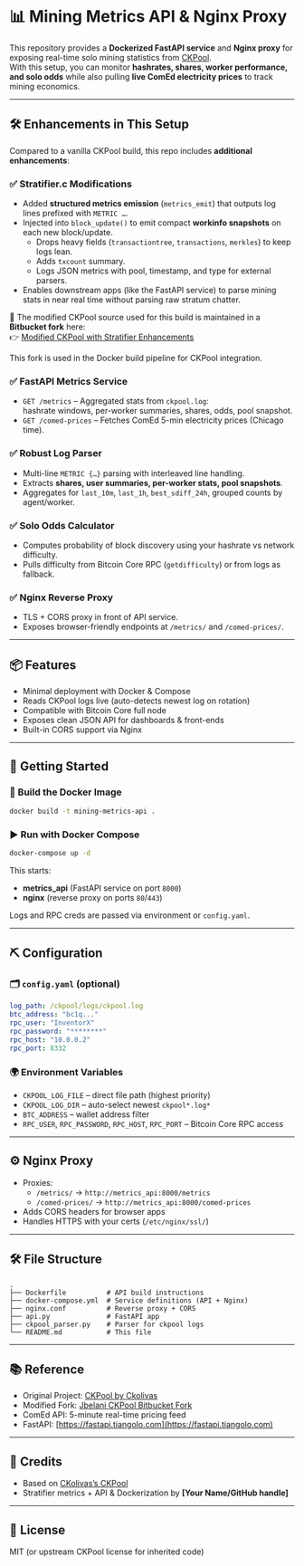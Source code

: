 # 📊 Mining Metrics API & Nginx Proxy

This repository provides a **Dockerized FastAPI service** and **Nginx proxy** for exposing real-time solo mining statistics from [CKPool](https://bitbucket.org/ckolivas/ckpool/src/master/).  
With this setup, you can monitor **hashrates, shares, worker performance, and solo odds** while also pulling **live ComEd electricity prices** to track mining economics.

---

## 🛠️ Enhancements in This Setup

Compared to a vanilla CKPool build, this repo includes **additional enhancements**:

### ✅ Stratifier.c Modifications
- Added **structured metrics emission** (`metrics_emit`) that outputs log lines prefixed with `METRIC …`.  
- Injected into `block_update()` to emit compact **workinfo snapshots** on each new block/update.  
  - Drops heavy fields (`transactiontree`, `transactions`, `merkles`) to keep logs lean.  
  - Adds `txcount` summary.  
  - Logs JSON metrics with pool, timestamp, and type for external parsers.  
- Enables downstream apps (like the FastAPI service) to parse mining stats in near real time without parsing raw stratum chatter.

📌 The modified CKPool source used for this build is maintained in a **Bitbucket fork** here:  
👉 [Modified CKPool with Stratifier Enhancements](https://bitbucket.org/jbelani/ckpool/src/master/)  

This fork is used in the Docker build pipeline for CKPool integration.

### ✅ FastAPI Metrics Service
- `GET /metrics` – Aggregated stats from `ckpool.log`:  
  hashrate windows, per-worker summaries, shares, odds, pool snapshot.
- `GET /comed-prices` – Fetches ComEd 5-min electricity prices (Chicago time).

### ✅ Robust Log Parser
- Multi-line `METRIC {…}` parsing with interleaved line handling.
- Extracts **shares, user summaries, per-worker stats, pool snapshots**.
- Aggregates for `last_10m`, `last_1h`, `best_sdiff_24h`, grouped counts by agent/worker.

### ✅ Solo Odds Calculator
- Computes probability of block discovery using your hashrate vs network difficulty.
- Pulls difficulty from Bitcoin Core RPC (`getdifficulty`) or from logs as fallback.

### ✅ Nginx Reverse Proxy
- TLS + CORS proxy in front of API service.
- Exposes browser-friendly endpoints at `/metrics/` and `/comed-prices/`.

---

## 📦 Features

- Minimal deployment with Docker & Compose
- Reads CKPool logs live (auto-detects newest log on rotation)
- Compatible with Bitcoin Core full node
- Exposes clean JSON API for dashboards & front-ends
- Built-in CORS support via Nginx

---

## 🚀 Getting Started

### 🔨 Build the Docker Image

```bash
docker build -t mining-metrics-api .
```

### ▶️ Run with Docker Compose

```bash
docker-compose up -d
```

This starts:
- **metrics_api** (FastAPI service on port `8000`)  
- **nginx** (reverse proxy on ports `80`/`443`)  

Logs and RPC creds are passed via environment or `config.yaml`.

---

## ⛏️ Configuration

### 🗂️ `config.yaml` (optional)

```yaml
log_path: /ckpool/logs/ckpool.log
btc_address: "bc1q..."
rpc_user: "InventorX"
rpc_password: "********"
rpc_host: "10.0.0.2"
rpc_port: 8332
```

### 🌍 Environment Variables

- `CKPOOL_LOG_FILE` – direct file path (highest priority)  
- `CKPOOL_LOG_DIR` – auto-select newest `ckpool*.log*`  
- `BTC_ADDRESS` – wallet address filter  
- `RPC_USER`, `RPC_PASSWORD`, `RPC_HOST`, `RPC_PORT` – Bitcoin Core RPC access  

---

## ⚙️ Nginx Proxy

- Proxies:
  - `/metrics/` → `http://metrics_api:8000/metrics`
  - `/comed-prices/` → `http://metrics_api:8000/comed-prices`
- Adds CORS headers for browser apps
- Handles HTTPS with your certs (`/etc/nginx/ssl/`)

---

## 🛠️ File Structure

```
.
├── Dockerfile          # API build instructions
├── docker-compose.yml  # Service definitions (API + Nginx)
├── nginx.conf          # Reverse proxy + CORS
├── api.py              # FastAPI app
├── ckpool_parser.py    # Parser for ckpool logs
└── README.md           # This file
```

---

## 📚 Reference

- Original Project: [CKPool by Ckolivas](https://bitbucket.org/ckolivas/ckpool/)  
- Modified Fork: [Jbelani CKPool Bitbucket Fork](https://bitbucket.org/jbelani/ckpool/src/master/)  
- ComEd API: 5-minute real-time pricing feed  
- FastAPI: [https://fastapi.tiangolo.com](https://fastapi.tiangolo.com)

---

## 💬 Credits

- Based on [CKolivas’s CKPool](https://bitbucket.org/ckolivas/ckpool/)  
- Stratifier metrics + API & Dockerization by **[Your Name/GitHub handle]**

---

## 📜 License

MIT (or upstream CKPool license for inherited code)
